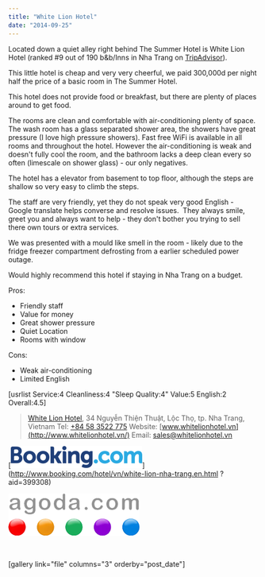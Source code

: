 ```yaml
---
title: "White Lion Hotel"
date: "2014-09-25"
---
```


Located down a quiet alley right behind The Summer Hotel is White Lion Hotel (ranked #9 out of 190 b&b/Inns in Nha Trang on [TripAdvisor](http://tripadvisor.com/3158394)).

This little hotel is cheap and very very cheerful, we paid 300,000d per night half the price of a basic room in The Summer Hotel.

This hotel does not provide food or breakfast, but there are plenty of places around to get food.

The rooms are clean and comfortable with air-conditioning plenty of space.  The wash room has a glass separated shower area, the showers have great pressure (I love high pressure showers). Fast free WiFi is available in all rooms and throughout the hotel. However the air-conditioning is weak and doesn't fully cool the room, and the bathroom lacks a deep clean every so often (limescale on shower glass) - our only negatives.

The hotel has a elevator from basement to top floor, although the steps are shallow so very easy to climb the steps.

The staff are very friendly, yet they do not speak very good English - Google translate helps converse and resolve issues.  They always smile, greet you and always want to help - they don't bother you trying to sell there own tours or extra services.

We was presented with a mould like smell in the room - likely due to the fridge freezer compartment defrosting from a earlier scheduled power outage.

Would highly recommend this hotel if staying in Nha Trang on a budget.

Pros:

- Friendly staff
- Value for money
- Great shower pressure
- Quiet Location
- Rooms with window

Cons:

- Weak air-conditioning
- Limited English

\[usrlist Service:4 Cleanliness:4 "Sleep Quality:4" Value:5 English:2 Overall:4.5\]

> [White Lion Hotel](https://plus.google.com/115647853255958610083/about), 34 Nguyễn Thiện Thuật, Lộc Thọ, tp. Nha Trang, Vietnam Tel: [+84 58 3522 775](tel:+84583522775) Website: [www.whitelionhotel.vn](http://www.whitelionhotel.vn/) Email: [sales@whitelionhotel.vn](mailto:sales@whitelionhotel.vn)

[![Booking-dot-com](images/Booking-dot-com.png)](http://www.booking.com/hotel/vn/white-lion-nha-trang.en.html ?aid=399308)

[![agoda-dot-com](images/agoda-dot-com.png)](http://www.agoda.com/white-lion-hotel-nha-trang/hotel/nha-trang-vn.html?cid=1649959)

 

\[gallery link="file" columns="3" orderby="post\_date"\]
